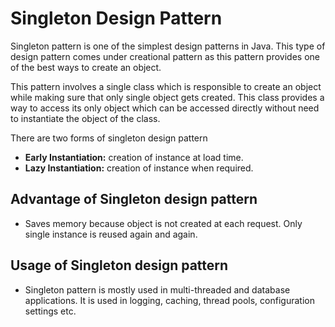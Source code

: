 # Singleton Design Pattern
Singleton pattern is one of the simplest design patterns in Java. This type of design pattern comes under creational pattern as this pattern provides one of the best ways to create an object.

This pattern involves a single class which is responsible to create an object while making sure that only single object gets created. This class provides a way to access its only object which can be accessed directly without need to instantiate the object of the class.

There are two forms of singleton design pattern

- **Early Instantiation:** creation of instance at load time.
- **Lazy Instantiation:** creation of instance when required.


## Advantage of Singleton design pattern 

- Saves memory because object is not created at each request. Only single instance is reused again and again.

## Usage of Singleton design pattern

- Singleton pattern is mostly used in multi-threaded and database applications. It is used in logging, caching, thread pools, configuration settings etc.